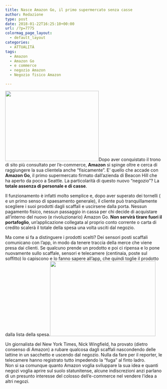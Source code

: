 ```yaml
---
title: Nasce Amazon Go, il primo supermercato senza casse
author: Redazione
type: post
date: 2018-01-22T16:25:10+00:00
url: /?p=7775
colormag_page_layout:
  - default_layout
categories:
  - ATTUALITÀ
tags:
  - Amazon
  - Amazon Go
  - e commerce
  - negozio Amazon
  - Negozio fisico Amazon

---
```

<img decoding="async" loading="lazy" class="size-medium wp-image-7777 alignleft" src="https://progressonline.it/wp-content/uploads/2018/01/AmazonGoNewinside-300x225.jpg" alt="" width="300" height="225" />Dopo aver conquistato il trono di sito più consultato per l&#8217;e-commerce, **Amazon** si spinge oltre e cerca di raggiungere la sua clientela anche &#8220;fisicamente&#8221;. E&#8217; quello che accade con **Amazon Go**, il primo supermercato firmato dall&#8217;azienda di Beacon Hill che ha aperto da poco a Seattle. La particolarità di questo nuovo &#8220;negozio&#8221;? La **totale assenza di personale e di casse**.

Il funzionamento è infatti molto semplice e, dopo aver superato dei tornelli ( e un primo senso di spaesamento generale), il cliente può tranquillamente scegliere i suoi prodotti dagli scaffali e uscirsene dalla porta. Nessun pagamento fisico, nessun passaggio in cassa per chi decide di acquistare all&#8217;interno del nuovo (e rivoluzionario) Amazon Go. **Non servirà tirare fuori il portafoglio**, un&#8217;applicazione collegata al proprio conto corrente o carta di credito scalerà il totale della spesa una volta usciti dal negozio.

Ma come si fa a distinguere i prodotti scelti? Dei sensori posti scaffali comunicano con l&#8217;app, in modo da tenere traccia della merce che viene presa dai clienti. Se qualcuno prende un prodotto e poi ci ripensa e lo pone nuovamente sullo scaffale, sensori e telecamere (centinaia, poste sul soffitto) lo capiscono e lo fanno sapere all’app, che quindi toglie il prodotto dalla lista della spesa.<img decoding="async" loading="lazy" class=" wp-image-7776 alignright" src="https://progressonline.it/wp-content/uploads/2018/01/572231-amazon-go-300x202.jpg" alt="" width="338" height="240" />

Un giornalista del New York Times, Nick Wingfield, ha provato (dietro consenso di Amazon) a rubare qualcosa dagli scaffali nascondendo delle lattine in un sacchetto e uscendo dal negozio. Nulla da fare per il reporter, le telecamere hanno registrato tutto impedendo la &#8220;fuga&#8221; al finto ladro.  
Non si sa comunque quanto Amazon voglia sviluppare la sua idea e quanti negozi voglia aprire sul suolo statunitense, alcune indiscrezioni anzi parlano di un presunto interesse del colosso dell&#8217;e-commerce nel vendere l&#8217;idea a altri negozi.
